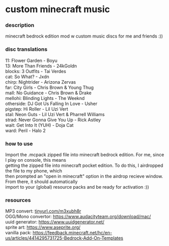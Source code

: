 # custom minecraft music
### description
minecraft bedrock edition mod w custom music discs for me and friends :))

### disc translations
11: Flower Garden - Boyu </br>
13: More Than Friends - 24kGoldn </br>
blocks: 3 Outfits - Tai Verdes </br>
cat: So What? - Jxdn </br>
chirp: Nightrider - Arizona Zervas </br>
far: City Girls - Chris Brown & Young Thug </br>
mall: No Guidance - Chris Brown & Drake </br>
mellohi: Blinding Lights - The Weeknd </br>
otherside: DJ Got Us Falling In Love - Usher </br>
pigstep: Hi Roller - Lil Uzi Vert </br>
stal: Neon Guts - Lil Uzi Vert & Pharrell Williams </br>
strad: Never Gonna Give You Up - Rick Astley </br>
wait: Get Into It (YUH) - Doja Cat </br>
ward: Peril - Halo 2 </br>

### how to use
Import the .mcpack zipped file into minecraft bedrock edition. For me, since I play on console, this means </br>
getting the zipped file into minecraft pocket edition. To do this, I airdropped the file to my phone, which </br>
then prompted an "open in minecraft" option in the airdrop recieve window. From there, it should automatically </br>
import to your (global) resource packs and be ready for activation :)) </br>


### resources
MP3 convert: [tinyurl.com/m3xubh8r](https://getx.topsandtees.space/7D5EPxd2QFk/b1aDK8JJY4Sl5jRoxowNcDR6QE96Dni82j5OD7oo/mp3_128) </br>
OGG/Mono convertor: https://www.audacityteam.org/download/mac/ </br>
uuid generator: https://www.uuidgenerator.net/ </br>
sprite art: https://www.aseprite.org/ </br>
vanilla pack: https://feedback.minecraft.net/hc/en-us/articles/4414295731725-Bedrock-Add-On-Templates </br>
